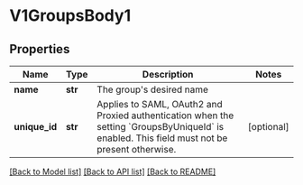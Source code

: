 # V1GroupsBody1

## Properties
Name | Type | Description | Notes
------------ | ------------- | ------------- | -------------
**name** | **str** | The group&#x27;s desired name | 
**unique_id** | **str** | Applies to SAML, OAuth2 and Proxied authentication when the setting &#x60;GroupsByUniqueId&#x60; is enabled. This field must not be present otherwise. | [optional] 

[[Back to Model list]](../README.md#documentation-for-models) [[Back to API list]](../README.md#documentation-for-api-endpoints) [[Back to README]](../README.md)

